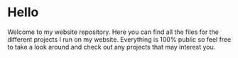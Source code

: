 # Hello
Welcome to my website repository. Here you can find all the files for the different projects I run on my website. Everything is 100% public so feel free to take a look around and check out any projects that may interest you.
